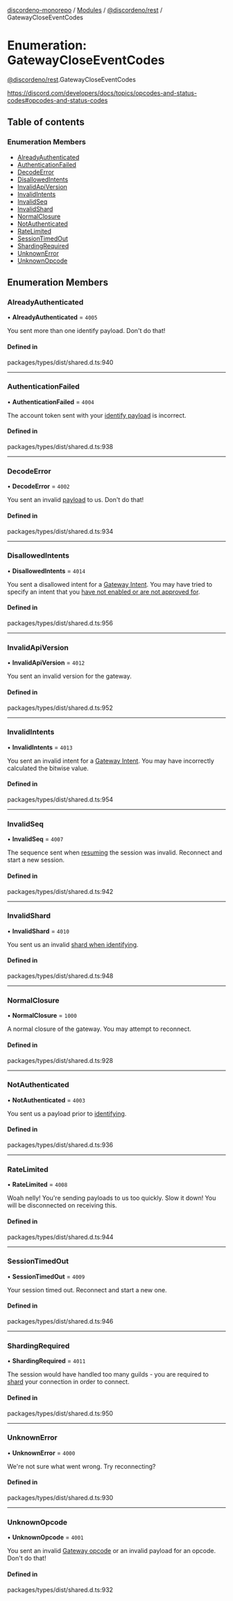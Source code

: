 [discordeno-monorepo](../README.md) / [Modules](../modules.md) / [@discordeno/rest](../modules/discordeno_rest.md) / GatewayCloseEventCodes

# Enumeration: GatewayCloseEventCodes

[@discordeno/rest](../modules/discordeno_rest.md).GatewayCloseEventCodes

https://discord.com/developers/docs/topics/opcodes-and-status-codes#opcodes-and-status-codes

## Table of contents

### Enumeration Members

- [AlreadyAuthenticated](discordeno_rest.GatewayCloseEventCodes.md#alreadyauthenticated)
- [AuthenticationFailed](discordeno_rest.GatewayCloseEventCodes.md#authenticationfailed)
- [DecodeError](discordeno_rest.GatewayCloseEventCodes.md#decodeerror)
- [DisallowedIntents](discordeno_rest.GatewayCloseEventCodes.md#disallowedintents)
- [InvalidApiVersion](discordeno_rest.GatewayCloseEventCodes.md#invalidapiversion)
- [InvalidIntents](discordeno_rest.GatewayCloseEventCodes.md#invalidintents)
- [InvalidSeq](discordeno_rest.GatewayCloseEventCodes.md#invalidseq)
- [InvalidShard](discordeno_rest.GatewayCloseEventCodes.md#invalidshard)
- [NormalClosure](discordeno_rest.GatewayCloseEventCodes.md#normalclosure)
- [NotAuthenticated](discordeno_rest.GatewayCloseEventCodes.md#notauthenticated)
- [RateLimited](discordeno_rest.GatewayCloseEventCodes.md#ratelimited)
- [SessionTimedOut](discordeno_rest.GatewayCloseEventCodes.md#sessiontimedout)
- [ShardingRequired](discordeno_rest.GatewayCloseEventCodes.md#shardingrequired)
- [UnknownError](discordeno_rest.GatewayCloseEventCodes.md#unknownerror)
- [UnknownOpcode](discordeno_rest.GatewayCloseEventCodes.md#unknownopcode)

## Enumeration Members

### AlreadyAuthenticated

• **AlreadyAuthenticated** = `4005`

You sent more than one identify payload. Don't do that!

#### Defined in

packages/types/dist/shared.d.ts:940

---

### AuthenticationFailed

• **AuthenticationFailed** = `4004`

The account token sent with your [identify payload](https://discord.com/developers/docs/topics/gateway#identify) is incorrect.

#### Defined in

packages/types/dist/shared.d.ts:938

---

### DecodeError

• **DecodeError** = `4002`

You sent an invalid [payload](https://discord.com/developers/docs/topics/gateway#sending-payloads) to us. Don't do that!

#### Defined in

packages/types/dist/shared.d.ts:934

---

### DisallowedIntents

• **DisallowedIntents** = `4014`

You sent a disallowed intent for a [Gateway Intent](https://discord.com/developers/docs/topics/gateway#gateway-intents). You may have tried to specify an intent that you [have not enabled or are not approved for](https://discord.com/developers/docs/topics/gateway#privileged-intents).

#### Defined in

packages/types/dist/shared.d.ts:956

---

### InvalidApiVersion

• **InvalidApiVersion** = `4012`

You sent an invalid version for the gateway.

#### Defined in

packages/types/dist/shared.d.ts:952

---

### InvalidIntents

• **InvalidIntents** = `4013`

You sent an invalid intent for a [Gateway Intent](https://discord.com/developers/docs/topics/gateway#gateway-intents). You may have incorrectly calculated the bitwise value.

#### Defined in

packages/types/dist/shared.d.ts:954

---

### InvalidSeq

• **InvalidSeq** = `4007`

The sequence sent when [resuming](https://discord.com/developers/docs/topics/gateway#resume) the session was invalid. Reconnect and start a new session.

#### Defined in

packages/types/dist/shared.d.ts:942

---

### InvalidShard

• **InvalidShard** = `4010`

You sent us an invalid [shard when identifying](https://discord.com/developers/docs/topics/gateway#sharding).

#### Defined in

packages/types/dist/shared.d.ts:948

---

### NormalClosure

• **NormalClosure** = `1000`

A normal closure of the gateway.
You may attempt to reconnect.

#### Defined in

packages/types/dist/shared.d.ts:928

---

### NotAuthenticated

• **NotAuthenticated** = `4003`

You sent us a payload prior to [identifying](https://discord.com/developers/docs/topics/gateway#identify).

#### Defined in

packages/types/dist/shared.d.ts:936

---

### RateLimited

• **RateLimited** = `4008`

Woah nelly! You're sending payloads to us too quickly. Slow it down! You will be disconnected on receiving this.

#### Defined in

packages/types/dist/shared.d.ts:944

---

### SessionTimedOut

• **SessionTimedOut** = `4009`

Your session timed out. Reconnect and start a new one.

#### Defined in

packages/types/dist/shared.d.ts:946

---

### ShardingRequired

• **ShardingRequired** = `4011`

The session would have handled too many guilds - you are required to [shard](https://discord.com/developers/docs/topics/gateway#sharding) your connection in order to connect.

#### Defined in

packages/types/dist/shared.d.ts:950

---

### UnknownError

• **UnknownError** = `4000`

We're not sure what went wrong. Try reconnecting?

#### Defined in

packages/types/dist/shared.d.ts:930

---

### UnknownOpcode

• **UnknownOpcode** = `4001`

You sent an invalid [Gateway opcode](https://discord.com/developers/docs/topics/opcodes-and-status-codes#gateway-gateway-opcodes) or an invalid payload for an opcode. Don't do that!

#### Defined in

packages/types/dist/shared.d.ts:932
